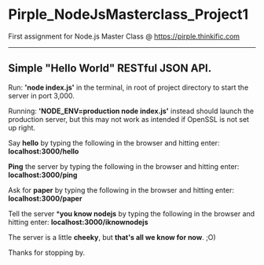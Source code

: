 # Pirple_NodeJsMasterclass_Project1

First assignment for Node.js Master Class @ https://pirple.thinkific.com

---
## Simple "Hello World" RESTful JSON API. 

Run: **'node index.js'** in the terminal, in root of project directory to start the server in port 3,000.

Running: **'NODE_ENV=production node index.js'** instead should launch the production server, but this may not work as intended if OpenSSL is not set up right.

Say **hello** by typing the following in the browser and hitting enter: **localhost:3000/hello**

**Ping** the server by typing the following in the browser and hitting enter: **localhost:3000/ping**

Ask for **paper** by typing the following in the browser and hitting enter: **localhost:3000/paper**

Tell the server ***you know nodejs** by typing the following in the browser and hitting enter: **localhost:3000/iknownodejs**

The server is a little **cheeky**, but **that's all we know for now**. ;O)

Thanks for stopping by.

